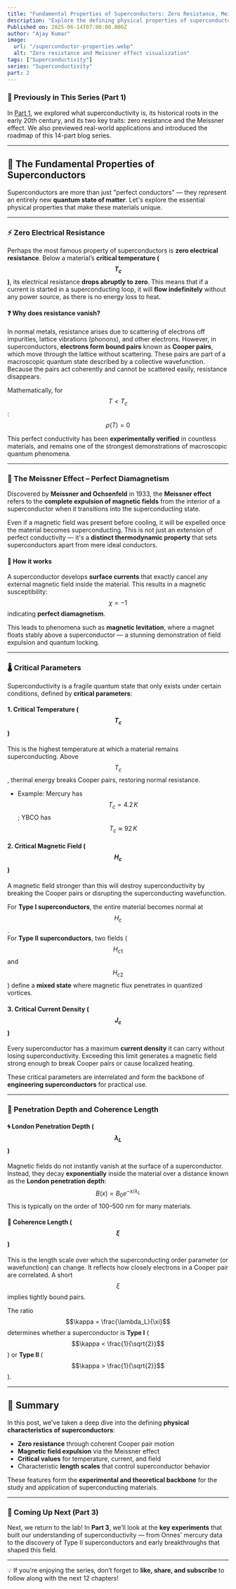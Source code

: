 ```yaml
---
title: "Fundamental Properties of Superconductors: Zero Resistance, Meissner Effect & Critical Parameters"
description: "Explore the defining physical properties of superconductors—zero resistance, magnetic field expulsion, and critical thresholds that govern their behavior."
Published on: 2025-06-14T07:00:00.000Z
author: "Ajay Kumar"
image:
  url: "/superconductor-properties.webp"
  alt: "Zero resistance and Meissner effect visualization"
tags: ["Superconductivity"]
series: "Superconductivity"
part: 2
---
```


### 🔁 **Previously in This Series (Part 1)**

In [Part 1](/superconductivity-overview-series), we explored what superconductivity is, its historical roots in the early 20th century, and its two key traits: zero resistance and the Meissner effect. We also previewed real-world applications and introduced the roadmap of this 14-part blog series.

---

## 🧲 The Fundamental Properties of Superconductors

Superconductors are more than just "perfect conductors" — they represent an entirely new **quantum state of matter**. Let's explore the essential physical properties that make these materials unique.

---

### ⚡ Zero Electrical Resistance

Perhaps the most famous property of superconductors is **zero electrical resistance**. Below a material’s **critical temperature ($$T_c$$)**, its electrical resistance **drops abruptly to zero**. This means that if a current is started in a superconducting loop, it will **flow indefinitely** without any power source, as there is no energy loss to heat.

#### ❓ Why does resistance vanish?

In normal metals, resistance arises due to scattering of electrons off impurities, lattice vibrations (phonons), and other electrons. However, in superconductors, **electrons form bound pairs** known as **Cooper pairs**, which move through the lattice without scattering. These pairs are part of a macroscopic quantum state described by a collective wavefunction. Because the pairs act coherently and cannot be scattered easily, resistance disappears.

Mathematically, for $$T < T_c$$:
$$
\rho(T) = 0
$$

This perfect conductivity has been **experimentally verified** in countless materials, and remains one of the strongest demonstrations of macroscopic quantum phenomena.

---

### 🧊 The Meissner Effect – Perfect Diamagnetism

Discovered by **Meissner and Ochsenfeld** in 1933, the **Meissner effect** refers to the **complete expulsion of magnetic fields** from the interior of a superconductor when it transitions into the superconducting state.

Even if a magnetic field was present before cooling, it will be expelled once the material becomes superconducting. This is not just an extension of perfect conductivity — it's a **distinct thermodynamic property** that sets superconductors apart from mere ideal conductors.

#### 🧠 How it works

A superconductor develops **surface currents** that exactly cancel any external magnetic field inside the material. This results in a magnetic susceptibility:
$$
\chi = -1
$$
indicating **perfect diamagnetism**.

This leads to phenomena such as **magnetic levitation**, where a magnet floats stably above a superconductor — a stunning demonstration of field expulsion and quantum locking.

---

### 🌡️ Critical Parameters

Superconductivity is a fragile quantum state that only exists under certain conditions, defined by **critical parameters**:

#### 1. Critical Temperature ($$T_c$$)
This is the highest temperature at which a material remains superconducting. Above $$T_c$$, thermal energy breaks Cooper pairs, restoring normal resistance.

- Example: Mercury has $$T_c = 4.2\,K$$; YBCO has $$T_c \approx 92\,K$$

#### 2. Critical Magnetic Field ($$H_c$$)
A magnetic field stronger than this will destroy superconductivity by breaking the Cooper pairs or disrupting the superconducting wavefunction.

For **Type I superconductors**, the entire material becomes normal at $$H_c$$.  
For **Type II superconductors**, two fields ($$H_{c1}$$ and $$H_{c2}$$) define a **mixed state** where magnetic flux penetrates in quantized vortices.

#### 3. Critical Current Density ($$J_c$$)
Every superconductor has a maximum **current density** it can carry without losing superconductivity. Exceeding this limit generates a magnetic field strong enough to break Cooper pairs or cause localized heating.

These critical parameters are interrelated and form the backbone of **engineering superconductors** for practical use.

---

### 📏 Penetration Depth and Coherence Length

#### 🌀 London Penetration Depth ($$\lambda_L$$)
Magnetic fields do not instantly vanish at the surface of a superconductor. Instead, they decay **exponentially** inside the material over a distance known as the **London penetration depth**:
$$
B(x) = B_0 e^{-x/\lambda_L}
$$
This is typically on the order of 100–500 nm for many materials.

#### 🧩 Coherence Length ($$\xi$$)
This is the length scale over which the superconducting order parameter (or wavefunction) can change. It reflects how closely electrons in a Cooper pair are correlated. A short $$\xi$$ implies tightly bound pairs.

The ratio $$\kappa = \frac{\lambda_L}{\xi}$$ determines whether a superconductor is **Type I** ($$\kappa < \frac{1}{\sqrt{2}}$$) or **Type II** ($$\kappa > \frac{1}{\sqrt{2}}$$).

---

## 🔄 Summary

In this post, we've taken a deep dive into the defining **physical characteristics of superconductors**:

- **Zero resistance** through coherent Cooper pair motion
- **Magnetic field expulsion** via the Meissner effect
- **Critical values** for temperature, current, and field
- Characteristic **length scales** that control superconductor behavior

These features form the **experimental and theoretical backbone** for the study and application of superconducting materials.

---

### 🔮 Coming Up Next (Part 3)

Next, we return to the lab! In **Part 3**, we’ll look at the **key experiments** that built our understanding of superconductivity — from Onnes' mercury data to the discovery of Type II superconductors and early breakthroughs that shaped this field.

---

💡 If you're enjoying the series, don’t forget to **like, share, and subscribe** to follow along with the next 12 chapters!
